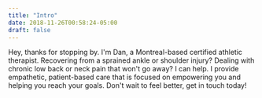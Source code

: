 ```yaml
---
title: "Intro"
date: 2018-11-26T00:58:24-05:00
draft: false
---
```


Hey, thanks for stopping by. I'm Dan, a Montreal-based certified athletic therapist. Recovering from a sprained ankle or shoulder injury? Dealing with chronic low back or neck pain that won't go away? I can help. I provide empathetic, patient-based care that is focused on empowering you and helping you reach your goals. Don't wait to feel better, get in touch today!



